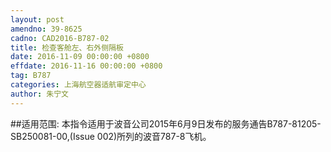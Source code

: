 ```yaml
---
layout: post
amendno: 39-8625
cadno: CAD2016-B787-02
title: 检查客舱左、右外侧隔板
date: 2016-11-09 00:00:00 +0800
effdate: 2016-11-16 00:00:00 +0800
tag: B787
categories: 上海航空器适航审定中心
author: 朱宁文
---
```


##适用范围:
本指令适用于波音公司2015年6月9日发布的服务通告B787-81205-SB250081-00,(Issue 002)所列的波音787-8飞机。

